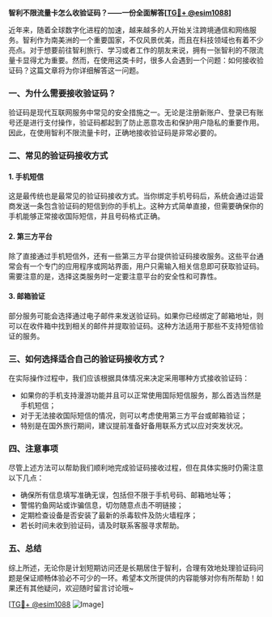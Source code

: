 **智利不限流量卡怎么收验证码？——一份全面解答[[TG💪+ @esim1088](https://t.me/s/esim1088)]**

近年来，随着全球数字化进程的加速，越来越多的人开始关注跨境通信和网络服务。智利作为南美洲的一个重要国家，不仅风景优美，而且在科技领域也有着不少亮点。对于想要前往智利旅行、学习或者工作的朋友来说，拥有一张智利的不限流量卡显得尤为重要。然而，在使用这类卡时，很多人会遇到一个问题：如何接收验证码？这篇文章将为你详细解答这一问题。

### 一、为什么需要接收验证码？

验证码是现代互联网服务中常见的安全措施之一。无论是注册新账户、登录已有账号还是进行支付操作，验证码都起到了防止恶意攻击和保护用户隐私的重要作用。因此，在使用智利不限流量卡时，正确地接收验证码是非常必要的。

### 二、常见的验证码接收方式

#### 1. 手机短信
这是最传统也是最常见的验证码接收方式。当你绑定手机号码后，系统会通过运营商发送一条包含验证码的短信到你的手机上。这种方式简单直接，但需要确保你的手机能够正常接收国际短信，并且号码格式正确。

#### 2. 第三方平台
除了直接通过手机短信外，还有一些第三方平台提供验证码接收服务。这些平台通常会有一个专门的应用程序或网站界面，用户只需输入相关信息即可获取验证码。需要注意的是，选择这类服务时一定要注意平台的安全性和可靠性。

#### 3. 邮箱验证
部分服务可能会选择通过电子邮件来发送验证码。如果你已经绑定了邮箱地址，则可以在收件箱中找到相关的邮件并提取验证码。这种方法适用于那些不支持短信验证的服务。

### 三、如何选择适合自己的验证码接收方式？

在实际操作过程中，我们应该根据具体情况来决定采用哪种方式接收验证码：

- 如果你的手机支持漫游功能并且可以正常使用国际短信服务，那么首选当然是手机短信；
- 对于无法接收国际短信的情况，则可以考虑使用第三方平台或邮箱验证；
- 特别是在国外旅行期间，建议提前准备好备用联系方式以应对突发状况。

### 四、注意事项

尽管上述方法可以帮助我们顺利地完成验证码接收过程，但在具体实施时仍需注意以下几点：

- 确保所有信息填写准确无误，包括但不限于手机号码、邮箱地址等；
- 警惕钓鱼网站或诈骗信息，切勿随意点击不明链接；
- 定期检查设备是否安装了最新的杀毒软件及防火墙程序；
- 若长时间未收到验证码，请及时联系客服寻求帮助。

### 五、总结

综上所述，无论你是计划短期访问还是长期居住于智利，合理有效地处理验证码问题是保证顺畅体验必不可少的一环。希望本文所提供的内容能够对你有所帮助！如果还有其他疑问，欢迎随时留言讨论哦~

[[TG💪+ @esim1088](https://t.me/s/esim1088) ![Image](https://i.postimg.cc/4NQfJmqS/Snipaste-2025-05-13-00-14-12.png)]
